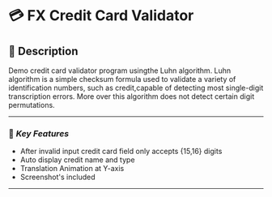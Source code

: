 # :credit_card: FX Credit Card Validator 

## :memo: Description
Demo credit card validator program usingthe Luhn algorithm. 
Luhn algorithm is a simple checksum formula used to validate a variety of identification numbers, 
such as credit,capable of detecting most single-digit transcription errors. More over
this algorithm does not detect certain digit permutations.
***

### :key: *Key Features* 
- After invalid input credit card field only accepts {15,16} digits
- Auto display credit name and type
- Translation Animation at Y-axis
- Screenshot's included
***




 
